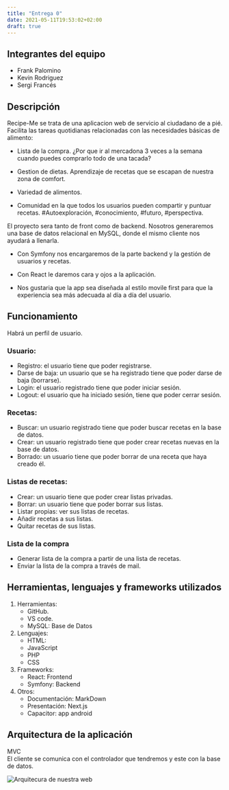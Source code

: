 ```yaml
---
title: "Entrega 0"
date: 2021-05-11T19:53:02+02:00
draft: true
--- 
```


## Integrantes del equipo

- Frank Palomino
- Kevin Rodriguez
- Sergi Francés

## Descripción

Recipe-Me se trata de una aplicacion web de servicio al ciudadano de a pié. Facilita las tareas quotidianas relacionadas con las necesidades básicas de alimento:

- Lista de la compra.
  ¿Por que ir al mercadona 3 veces a la semana cuando puedes comprarlo todo de una tacada?

- Gestion de dietas. Aprendizaje de recetas que se escapan de nuestra zona de comfort.

- Variedad de alimentos.

- Comunidad en la que todos los usuarios pueden compartir y puntuar recetas. #Autoexploración, #conocimiento, #futuro, #perspectiva.

El proyecto sera tanto de front como de backend. Nosotros generaremos una base de datos relacional en MySQL, donde el mismo cliente nos ayudará a llenarla.

- Con Symfony nos encargaremos de la parte backend y la gestión de usuarios y recetas.

- Con React le daremos cara y ojos a la aplicación.

* Nos gustaria que la app sea diseñada al estilo movile first para que la experiencia sea más adecuada al día a día del usuario.

## Funcionamiento
Habrá un perfil de usuario.

### Usuario:
- Registro: el usuario tiene que poder registrarse.
- Darse de baja: un usuario que se ha registrado tiene que poder darse de baja (borrarse).
- Login: el usuario registrado tiene que poder iniciar sesión.
- Logout: el usuario que ha iniciado sesión, tiene que poder cerrar sesión.

### Recetas:  
- Buscar: un usuario registrado tiene que poder buscar recetas en la base de datos.
- Crear: un usuario registrado tiene que poder crear recetas nuevas en la base de datos.
- Borrado: un usuario tiene que poder borrar de una receta que haya creado él.

### Listas de recetas:
- Crear: un usuario tiene que poder crear listas privadas.
- Borrar: un usuario tiene que poder borrar sus listas.
- Listar propias: ver sus listas de recetas.
- Añadir recetas a sus listas.
- Quitar recetas de sus listas.

### Lista de la compra
- Generar lista de la compra a partir de una lista de recetas.
- Enviar la lista de la compra a través de mail.

## Herramientas, lenguajes y frameworks utilizados

1. Herramientas:
   - GitHub.
   - VS code.
   - MySQL: Base de Datos
2. Lenguajes:
   - HTML: 
   - JavaScript
   - PHP
   - CSS
3. Frameworks:
   - React: Frontend
   - Symfony: Backend
4. Otros:
   - Documentación: MarkDown
   - Presentación: Next.js
   - Capacitor: app android

## Arquitectura de la aplicación

MVC  
El cliente se comunica con el controlador que tendremos y este con la base de datos.

![Arquitecura de nuestra web](../../Arquitectura.jpeg)
